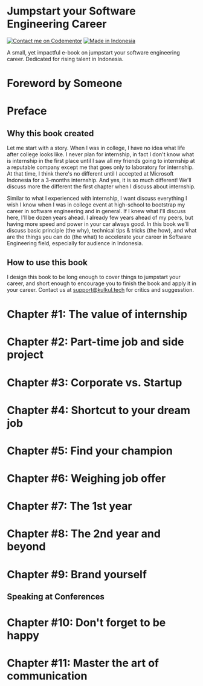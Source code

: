 # Jumpstart your Software Engineering Career

[![Contact me on Codementor](https://cdn.codementor.io/badges/contact_me_github.svg)](https://www.codementor.io/amappuji?utm_source=github&utm_medium=button&utm_term=amappuji&utm_campaign=github)
[![Made in Indonesia](https://made-in-indonesia.github.io/made-in-indonesia.svg)](https://github.com/made-in-indonesia/made-in-indonesia)

A small, yet impactful e-book on jumpstart your software engineering career. Dedicated for rising talent in Indonesia.

# Foreword by Someone

# Preface

## Why this book created

Let me start with a story. When I was in college, I have no idea what life after college looks like. I never plan for internship, in fact I don't know what is internship in the first place until I saw all my friends going to internship at a reputable company except me that goes only to laboratory for internship. At that time, I think there's no different until I accepted at Microsoft Indonesia for a 3-months internship. And yes, it is so much different! We'll discuss more the different the first chapter when I discuss about internship.

Similar to what I experienced with internship, I want discuss everything I wish I know when I was in college event at high-school to bootstrap my career in software engineering and in general. If I knew what I'll discuss here, I'll be dozen years ahead. I already few years ahead of my peers, but having more speed and power in your car always good. In this book we'll discuss basic principle (the why), technical tips & tricks (the how), and what are the things you can do (the what) to accelerate your career in Software Engineering field, especially for audience in Indonesia.

## How to use this book

I design this book to be long enough to cover things to jumpstart your career, and short enough to encourage you to finish the book and apply it in your career. Contact us at [support@kulkul.tech](mailto:support@kulkul.tech) for critics and suggesstion.

# Chapter #1: The value of internship

# Chapter #2: Part-time job and side project

# Chapter #3: Corporate vs. Startup

# Chapter #4: Shortcut to your dream job

# Chapter #5: Find your champion

# Chapter #6: Weighing job offer

# Chapter #7: The 1st year

# Chapter #8: The 2nd year and beyond

# Chapter #9: Brand yourself

## Speaking at Conferences

# Chapter #10: Don't forget to be happy

# Chapter #11: Master the art of communication
